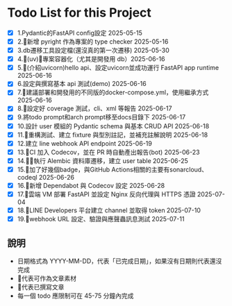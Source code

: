 # Todo List for this Project

- [x] 1.Pydantic的FastAPI config設定 2025-05-15
- [x] 2.🧃新增 pyright 作為專案的 type checker 2025-05-16
- [x] 3.db遷移工具設定檔(還沒真的第一次遷移) 2025-05-30
- [x] 4.🧃(uv)🍎專案容器化（尤其是開發用 db）2025-06-16
- [x] 5.🍎(介紹uvicorn)hello api、設定uvicorn並成功運行 FastAPI app runtime 2025-06-16
- [x] 6.設定與撰寫基本 api 測試(demo) 2025-06-16
- [x] 7.🍎建議部署和開發用的不同版的docker-compose.yml，使用繼承方式 2025-06-16
- [x] 8.🍎設定好 coverage 測試，cli、xml 等報告 2025-06-17
- [x] 9.將todo prompt和arch prompt移至docs目錄下 2025-06-17
- [x] 10.設計 user 模組的 Pydantic schema 與基本 CRUD API 2025-06-18
- [x] 11.🍎重構測試、建立 fixture 與型別註記，並補充註解說明 2025-06-18
- [x] 12.建立 line webhook API endpoint 2025-06-19
- [x] 13.🍎CI 加入 Codecov，並在 PR 時自動產出報告(bot) 2025-06-23
- [x] 14.🍎🍎執行 Alembic 資料庫遷移，建立 user table 2025-06-25
- [x] 15.🍎加了好幾個badge，與GitHub Actions相關的主要有sonarcloud、codeql 2025-06-26
- [x] 16.🍎新增 Dependabot 與 Codecov 設定 2025-06-28
- [x] 17.🍎雲端 VM 部署 FastAPI 並設定 Nginx 反向代理與 HTTPS 憑證 2025-07-04
- [x] 18.🍎LINE Developers 平台建立 channel 並取得 token 2025-07-10
- [x] 19.🍎webhook URL 設定、驗證與應聲蟲訊息測試 2025-07-11

## 說明

- 日期格式為 YYYY-MM-DD，代表「已完成日期」，如果沒有日期則代表還沒完成
- 🍎代表可作為文章素材
- 🧃代表已撰寫文章
- 每一個 todo 應限制可在 45-75 分鐘內完成
